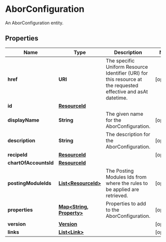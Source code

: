 

# AborConfiguration

An AborConfiguration entity.

## Properties

| Name | Type | Description | Notes |
|------------ | ------------- | ------------- | -------------|
|**href** | **URI** | The specific Uniform Resource Identifier (URI) for this resource at the requested effective and asAt datetime. |  [optional] |
|**id** | [**ResourceId**](ResourceId.md) |  |  |
|**displayName** | **String** | The given name for the AborConfiguration. |  [optional] |
|**description** | **String** | The description for the AborConfiguration. |  [optional] |
|**recipeId** | [**ResourceId**](ResourceId.md) |  |  [optional] |
|**chartOfAccountsId** | [**ResourceId**](ResourceId.md) |  |  |
|**postingModuleIds** | [**List&lt;ResourceId&gt;**](ResourceId.md) | The Posting Modules Ids from where the rules to be applied are retrieved. |  [optional] |
|**properties** | [**Map&lt;String, Property&gt;**](Property.md) | Properties to add to the AborConfiguration. |  [optional] |
|**version** | [**Version**](Version.md) |  |  [optional] |
|**links** | [**List&lt;Link&gt;**](Link.md) |  |  [optional] |



